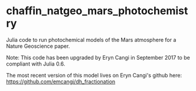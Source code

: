 # chaffin_natgeo_mars_photochemistry
Julia code to run photochemical models of the Mars atmosphere for a Nature Geoscience paper.

Note: This code has been upgraded by Eryn Cangi in September 2017 to be compliant with Julia 0.6.

The most recent version of this model lives on Eryn Cangi's github here: https://github.com/emcangi/dh_fractionation
